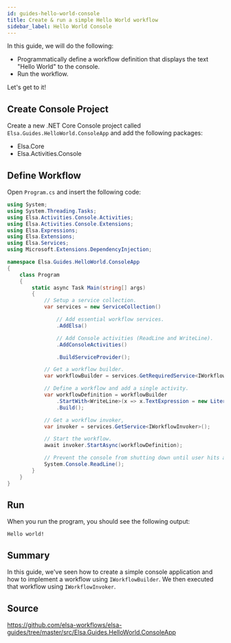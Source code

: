 ```yaml
---
id: guides-hello-world-console
title: Create & run a simple Hello World workflow
sidebar_label: Hello World Console
---
```


In this guide, we will do the following:

* Programmatically define a workflow definition that displays the text "Hello World" to the console.
* Run the workflow.     

Let's get to it!

## Create Console Project

Create a new .NET Core Console project called `Elsa.Guides.HelloWorld.ConsoleApp` and add the following packages:

* Elsa.Core
* Elsa.Activities.Console

## Define Workflow

Open `Program.cs` and insert the following code:

```csharp
using System;
using System.Threading.Tasks;
using Elsa.Activities.Console.Activities;
using Elsa.Activities.Console.Extensions;
using Elsa.Expressions;
using Elsa.Extensions;
using Elsa.Services;
using Microsoft.Extensions.DependencyInjection;

namespace Elsa.Guides.HelloWorld.ConsoleApp
{
    class Program
    {
        static async Task Main(string[] args)
        {
            // Setup a service collection.
            var services = new ServiceCollection()

                // Add essential workflow services.
                .AddElsa()

                // Add Console activities (ReadLine and WriteLine).
                .AddConsoleActivities()

                .BuildServiceProvider();

            // Get a workflow builder.
            var workflowBuilder = services.GetRequiredService<IWorkflowBuilder>();

            // Define a workflow and add a single activity.
            var workflowDefinition = workflowBuilder
                .StartWith<WriteLine>(x => x.TextExpression = new LiteralExpression("Hello world!"))
                .Build();

            // Get a workflow invoker,
            var invoker = services.GetService<IWorkflowInvoker>();

            // Start the workflow.
            await invoker.StartAsync(workflowDefinition);

            // Prevent the console from shutting down until user hits a key.
            System.Console.ReadLine();
        }
    }
}

``` 

## Run

When you run the program, you should see the following output:

```text
Hello world!
```

## Summary

In this guide, we've seen how to create a simple console application and how to implement a workflow using `IWorkflowBuilder`. We then executed that workflow using `IWorkflowInvoker`.

## Source

https://github.com/elsa-workflows/elsa-guides/tree/master/src/Elsa.Guides.HelloWorld.ConsoleApp